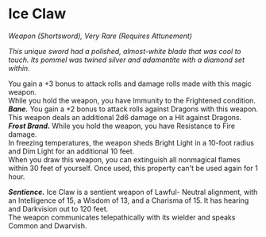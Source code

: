 # Ice Claw
*Weapon (Shortsword), Very Rare (Requires Attunement)*

*This unique sword had a polished, almost-white blade that was cool to touch. Its pommel was twined silver and adamantite with a diamond set within.*

You gain a +3 bonus to attack rolls and damage rolls made with this magic weapon.  
While you hold the weapon, you have Immunity to the Frightened condition.  
***Bane.*** You gain a +2 bonus to attack rolls against Dragons with this weapon. This weapon deals an additional 2d6 damage on a Hit against Dragons.  
***Frost Brand.*** While you hold the weapon, you have Resistance to Fire damage.  
In freezing temperatures, the weapon sheds Bright Light in a 10-foot radius and Dim Light for an additional 10 feet.  
When you draw this weapon, you can extinguish all nonmagical flames within 30 feet of yourself. Once used, this property can't be used again for 1 hour.

***Sentience.*** Ice Claw is a sentient weapon of Lawful- Neutral alignment, with an Intelligence of 15, a Wisdom of 13, and a Charisma of 15. It has hearing and Darkvision out to 120 feet.  
The weapon communicates telepathically with its wielder and speaks Common and Dwarvish.  
